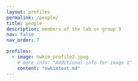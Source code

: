 ```yaml
---
layout: profiles
permalink: /people/
title: people
description: members of the lab or group 9
nav: false
nav_order: 7

profiles:
  - image: nwkim_profile2.jpeg
    # more_info: "Additional info for image 1"
    content: "nwkimtext.md"
---
```

